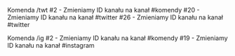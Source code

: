 Komenda /twt
#2 - Zmieniamy ID kanału na kanał #komendy
#20 - Zmieniamy ID kanału na kanał #twitter
#26 - Zmieniamy ID kanału na kanał #twitter

Komenda /ig
#2 - Zmieniamy ID kanału na kanał #komendy
#19 - Zmieniamy ID kanału na kanał #instagram
